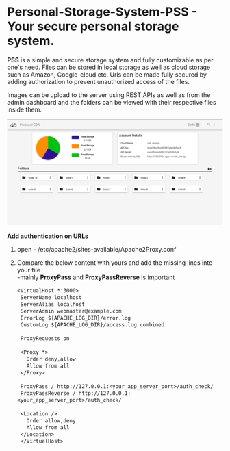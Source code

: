 # Personal-Storage-System-PSS - Your secure personal storage system.

<b>PSS</b> is a simple and secure storage system and fully customizable as per one's need. Files can be stored in local storage as well as cloud storage such as Amazon, Google-cloud etc. Urls can be made fully secured by adding authorization to prevent unauthorized access of the files.

Images can be upload to the server using REST APIs as well as from the admin dashboard and the folders can be viewed with their respective files inside them.

  <img src="./client/screenshots/shot1.png" alt="screenshot1">

<strong>Add authentication on URLs</strong><br>

1. open - /etc/apache2/sites-available/Apache2Proxy.conf
2. Compare the below content with yours and add the missing lines into your file <br>
  -mainly <b>ProxyPass</b> and <b>ProxyPassReverse</b> is important
   
       <VirtualHost *:3000>
        ServerName localhost
        ServerAlias localhost
        ServerAdmin webmaster@example.com
        ErrorLog ${APACHE_LOG_DIR}/error.log
        CustomLog ${APACHE_LOG_DIR}/access.log combined
        
        ProxyRequests on
       
        <Proxy *>
          Order deny,allow
          Allow from all
        </Proxy>

        ProxyPass / http://127.0.0.1:<your_app_server_port>/auth_check/
        ProxyPassReverse / http://127.0.0.1:<your_app_server_port>/auth_check/

        <Location />
          Order allow,deny
          Allow from all
        </Location>
        </VirtualHost>
